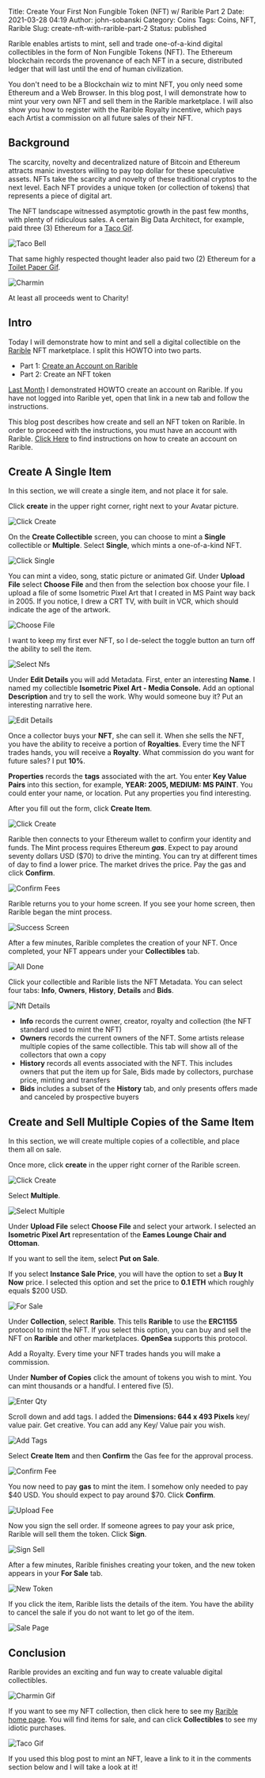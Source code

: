 Title: Create Your First Non Fungible Token (NFT) w/ Rarible Part 2
Date: 2021-03-28 04:19
Author: john-sobanski
Category: Coins
Tags: Coins, NFT, Rarible
Slug: create-nft-with-rarible-part-2
Status: published

Rarible enables artists to mint, sell and trade one-of-a-kind digital collectibles in the form of Non Fungible Tokens (NFT).  The Ethereum blockchain records the provenance of each NFT in a secure, distributed ledger that will last until the end of human civilization.  

You don't need to be a Blockchain wiz to mint NFT, you only need some Ethereum and a Web Browser.  In this blog post, I will demonstrate how to mint your very own NFT and sell them in the Rarible marketplace.  I will also show you how to register with the Rarible Royalty incentive, which pays each Artist a commission on all future sales of their NFT.

## Background
The scarcity, novelty and decentralized nature of Bitcoin and Ethereum attracts manic investors willing to pay top dollar for these speculative assets.  NFTs take the scarcity and novelty of these traditional cryptos to the next level.  Each NFT provides a unique token (or collection of tokens) that represents a piece of digital art.

The NFT landscape witnessed asymptotic growth in the past few months, with plenty of ridiculous sales.  A certain Big Data Architect, for example, paid three (3) Ethereum for a [Taco Gif](https://rarible.com/token/0xd07dc4262bcdbf85190c01c996b4c06a461d2430:236715:0x99f93b966021d6c6883b84e4b184957f49af8b32).

![Taco Bell]({static}/images/Create_Nft_With_Rarible_Part_2/02_Taco_Bell.png)

That same highly respected thought leader also paid two (2) Ethereum for a [Toilet Paper Gif](https://rarible.com/token/0x60f80121c31a0d46b5279700f9df786054aa5ee5:489778:0x99f93b966021d6c6883b84e4b184957f49af8b32).

![Charmin]({static}/images/Create_Nft_With_Rarible_Part_2/00_Charmin_NFT.png)

At least all proceeds went to Charity!

## Intro
Today I will demonstrate how to mint and sell a digital collectible on the [Rarible](https://rarible.com/) NFT marketplace.  I split this HOWTO into two parts.

- Part 1: [Create an Account on Rarible]({filename}/create-nft-with-rarible-part-1.md)
- Part 2: Create an NFT token

[Last Month]({filename}/create-nft-with-rarible-part-1.md) I demonstrated HOWTO create an account on Rarible.  If you have not logged into Rarible yet, open that link in a new tab and follow the instructions.

This blog post describes how create and sell an NFT token on Rarible.  In order to proceed with the instructions, you must have an account with Rarible.  [Click Here]({filename}/create-nft-with-rarible-part-1.md) to find instructions on how to create an account on Rarible.

## Create A Single Item
In this section, we will create a single item, and not place it for sale.

Click **create** in the upper right corner, right next to your Avatar picture.

![Click Create]({static}/images/Create_Nft_With_Rarible_Part_2/30_Click_Create.png)

On the **Create Collectible** screen, you can choose to mint a **Single** collectible or **Multiple**.  Select **Single**, which mints a one-of-a-kind NFT.

![Click Single]({static}/images/Create_Nft_With_Rarible_Part_2/31_Click_Single.png)

You can mint a video, song, static picture or animated Gif.  Under **Upload File** select **Choose File** and then from the selection box choose your file.  I upload a file of some Isometric Pixel Art that I created in MS Paint way back in 2005.  If you notice, I drew a CRT TV, with built in VCR, which should indicate the age of the artwork.

![Choose File]({static}/images/Create_Nft_With_Rarible_Part_2/32_Choose_File.png)

I want to keep my first ever NFT, so I de-select the toggle button an turn off the ability to sell the item.

![Select Nfs]({static}/images/Create_Nft_With_Rarible_Part_2/33_Select_Nfs.png)

Under **Edit Details** you will add Metadata.  First, enter an interesting **Name**.  I named my collectible **Isometric Pixel Art - Media Console.**  Add an optional **Description** and try to sell the work.  Why would someone buy it?  Put an interesting narrative here.

![Edit Details]({static}/images/Create_Nft_With_Rarible_Part_2/34_Edit_Details.png)

Once a collector buys your **NFT**, she can sell it.  When she sells the NFT, you have the ability to receive a portion of **Royalties**.  Every time the NFT trades hands, you will receive a **Royalty**.  What commission do you want for future sales?  I put **10%**.

**Properties** records the **tags** associated with the art.  You enter **Key Value Pairs** into this section, for example, **YEAR: 2005, MEDIUM: MS PAINT**.  You could enter your name, or location.  Put any properties you find interesting.

After you fill out the form, click **Create Item**.

![Click Create]({static}/images/Create_Nft_With_Rarible_Part_2/35_Click_Create.png)

Rarible then connects to your Ethereum wallet to confirm your identity and funds.  The Mint process requires Ethereum ***gas***.  Expect to pay around seventy dollars USD ($70) to drive the minting.  You can try at different times of day to find a lower price.  The market drives the price.  Pay the gas and click **Confirm**.

![Confirm Fees]({static}/images/Create_Nft_With_Rarible_Part_2/36_Confirm_Fees.png)

Rarible returns you to your home screen.  If you see your home screen, then Rarible began the mint process.

![Success Screen]({static}/images/Create_Nft_With_Rarible_Part_2/37_Success_Screen.png)

After a few minutes, Rarible completes the creation of your NFT.  Once completed, your NFT appears under your **Collectibles** tab.

![All Done]({static}/images/Create_Nft_With_Rarible_Part_2/38_All_Done.png)

Click your collectible and Rarible lists the NFT Metadata.  You can select four tabs: **Info**, **Owners**, **History**, **Details** and **Bids**.

![Nft Details]({static}/images/Create_Nft_With_Rarible_Part_2/39_Nft_Details.png)

- **Info** records the current owner, creator, royalty and collection (the NFT standard used to mint the NFT)
- **Owners** records the current owners of the NFT.  Some artists release multiple copies of the same collectible.  This tab will show all of the collectors that own a copy
- **History** records all events associated with the NFT.  This includes owners that put the item up for Sale, Bids made by collectors, purchase price, minting and transfers
- **Bids** includes a subset of the **History** tab, and only presents offers made and canceled by prospective buyers

## Create and Sell Multiple Copies of the Same Item
In this section, we will create multiple copies of a collectible, and place them all on sale.

Once more, click **create** in the upper right corner of the Rarible screen.

![Click Create]({static}/images/Create_Nft_With_Rarible_Part_2/30_Click_Create.png)

Select **Multiple**.

![Select Multiple]({static}/images/Create_Nft_With_Rarible_Part_2/40_Select_Multiple.png)

Under **Upload File** select **Choose File** and select your artwork.  I selected an **Isometric Pixel Art** representation of the **Eames Lounge Chair and Ottoman**.

If you want to sell the item, select **Put on Sale**.

If you select **Instance Sale Price**, you will have the option to set a **Buy It Now** price.  I selected this option and set the price to **0.1 ETH** which roughly equals $200 USD.

![For Sale]({static}/images/Create_Nft_With_Rarible_Part_2/41_For_Sale.png)

Under **Collection**, select **Rarible**.  This tells **Rarible** to use the **ERC1155** protocol to mint the NFT.  If you select this option, you can buy and sell the NFT on **Rarible** and other marketplaces.  **OpenSea** supports this protocol.

Add a Royalty.  Every time your NFT trades hands you will make a commission.

Under **Number of Copies** click the amount of tokens you wish to mint.  You can mint thousands or a handful.  I entered five (5).

![Enter Qty]({static}/images/Create_Nft_With_Rarible_Part_2/43_Enter_Qty.png)

Scroll down and add tags.  I added the **Dimensions: 644 x 493 Pixels** key/ value pair.  Get creative.  You can add any Key/ Value pair you wish.

![Add Tags]({static}/images/Create_Nft_With_Rarible_Part_2/42_Add_Tags.png)

Select **Create Item** and then **Confirm** the Gas fee for the approval process.

![Confirm Fee]({static}/images/Create_Nft_With_Rarible_Part_2/44_Confirm_Fee.png)

You now need to pay **gas** to mint the item.  I somehow only needed to pay $40 USD.  You should expect to pay around $70.  Click **Confirm**.

![Upload Fee]({static}/images/Create_Nft_With_Rarible_Part_2/46_Upload_Fee.png)

Now you sign the sell order.  If someone agrees to pay your ask price, Rarible will sell them the token.  Click **Sign**.

![Sign Sell]({static}/images/Create_Nft_With_Rarible_Part_2/47_Sign_Sell.png)

After a few minutes, Rarible finishes creating your token, and the new token appears in your **For Sale** tab.

![New Token]({static}/images/Create_Nft_With_Rarible_Part_2/48_New_Token.png)

If you click the item, Rarible lists the details of the item.  You have the ability to cancel the sale if you do not want to let go of the item.

![Sale Page]({static}/images/Create_Nft_With_Rarible_Part_2/49_Sale_Page.png)

## Conclusion
Rarible provides an exciting and fun way to create valuable digital collectibles.

![Charmin Gif]({filename}/images/Create_Nft_With_Rarible_Part_2/00_Charmin.gif)

If you want to see my NFT collection, then click here to see my [Rarible home page](https://rarible.com/sobanski).  You will find items for sale, and can click **Collectibles** to see my idiotic purchases.

![Taco Gif]({filename}/images/Create_Nft_With_Rarible_Part_2/00_Taco_Bell.gif)

If you used this blog post to mint an NFT, leave a link to it in the comments section below and I will take a look at it!
